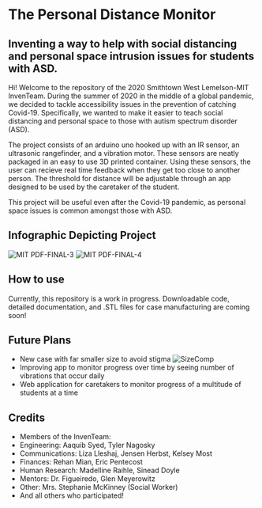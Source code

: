 # The Personal Distance Monitor

## Inventing a way to help with social distancing and personal space intrusion issues for students with ASD.

Hi! Welcome to the repository of the 2020 Smithtown West Lemelson-MIT InvenTeam. During the summer of 2020 in the middle of a global pandemic, we decided to tackle accessibility issues in the prevention of catching Covid-19. Specifically, we wanted to make it easier to teach social distancing and personal space to those with autism spectrum disorder (ASD). 

The project consists of an arduino uno hooked up with an IR sensor, an ultrasonic rangefinder, and a vibration motor. These sensors are neatly packaged in an easy to use 3D printed container. Using these sensors, the user can recieve real time feedback when they get too close to another person. The threshold for distance will be adjustable through an app designed to be used by the caretaker of the student.

This project will be useful even after the Covid-19 pandemic, as personal space issues is common amongst those with ASD.

## Infographic Depicting Project

![MIT PDF-FINAL-3](https://user-images.githubusercontent.com/47124521/142472704-e8f7041b-6afa-43c8-8877-03f6c28ab46a.png)
![MIT PDF-FINAL-4](https://user-images.githubusercontent.com/47124521/142472705-325347b4-ae99-41ce-9f92-e4e1b9e51d9e.png)


## How to use
Currently, this repository is a work in progress. Downloadable code, detailed documentation, and .STL files for case manufacturing are coming soon!

## Future Plans
-  New case with far smaller size to avoid stigma
![SizeComp](https://user-images.githubusercontent.com/47124521/142473150-ae8ae246-4b23-46ca-8b5b-58c47bab504d.PNG)
- Improving app to monitor progress over time by seeing number of vibrations that occur daily
- Web application for caretakers to monitor progress of a multitude of students at a time

## Credits
- Members of the InvenTeam:
- Engineering: Aaquib Syed, Tyler Nagosky
- Communications: Liza Lleshaj, Jensen Herbst, Kelsey Most
- Finances: Rehan Mian, Eric Pentecost
- Human Research: Madelline Raihle, Sinead Doyle
- Mentors: Dr. Figueiredo, Glen Meyerowitz
- Other: Mrs. Stephanie McKinney (Social Worker)
- And all others who participated!
